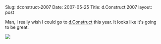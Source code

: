 Slug: dconstruct-2007
Date: 2007-05-25
Title: d.Construct 2007
layout: post

Man, I really wish I could go to [d.Construct](http://2007.dconstruct.org/) this year. It looks like it&#39;s going to be great.

<a href="http://2007.dconstruct.org/"><img class="at-xid-6a010534988cd3970b0120a5b36b54970c" src="http://steveivy.typepad.com/.a/6a010534988cd3970b0120a5b36b54970c-pi" /></a>

